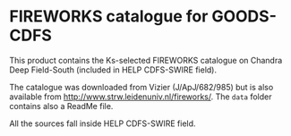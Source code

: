 FIREWORKS catalogue for GOODS-CDFS
==================================

This product contains the Ks-selected FIREWORKS catalogue on Chandra Deep
Field-South (included in HELP CDFS-SWIRE field).

The catalogue was downloaded from Vizier (J/ApJ/682/985) but is also available
from http://www.strw.leidenuniv.nl/fireworks/. The `data` folder contains also
a ReadMe file.

All the sources fall inside HELP CDFS-SWIRE field.
